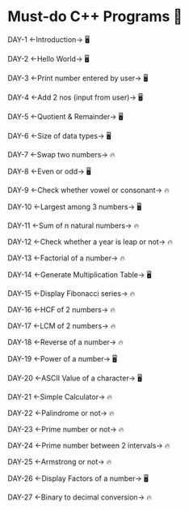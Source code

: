 # Must-do C++ Programs 🚀


DAY-1
<-Introduction-> 🖥️

DAY-2
<-Hello World-> 🖥️

DAY-3
<-Print number entered by user-> 🖥️

DAY-4
<-Add 2 nos (input from user)-> 🖥️

DAY-5
<-Quotient & Remainder-> 🖥️

DAY-6
<-Size of data types-> 🖥️

DAY-7
<-Swap two numbers-> 🔥

DAY-8
<-Even or odd-> 🖥️

DAY-9
<-Check whether vowel or consonant-> 🔥

DAY-10
<-Largest among 3 numbers-> 🖥️

DAY-11
<-Sum of n natural numbers-> 🔥

DAY-12
<-Check whether a year is leap or not-> 🔥

DAY-13
<-Factorial of a number-> 🔥

DAY-14
<-Generate Multiplication Table-> 🖥️

DAY-15
<-Display Fibonacci series-> 🔥

DAY-16
<-HCF of 2 numbers-> 🔥

DAY-17
<-LCM of 2 numbers-> 🔥

DAY-18
<-Reverse of a number-> 🔥 

DAY-19
<-Power of a number-> 🖥️

DAY-20
<-ASCII Value of a character-> 🖥️

DAY-21
<-Simple Calculator-> 🔥

DAY-22
<-Palindrome or not-> 🔥

DAY-23
<-Prime number or not-> 🔥

DAY-24
<-Prime number between 2 intervals-> 🔥

DAY-25
<-Armstrong or not-> 🔥

DAY-26
<-Display Factors of a number-> 🖥️

DAY-27
<-Binary to decimal conversion-> 🔥




